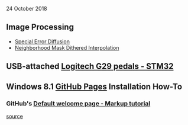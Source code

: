 24 October 2018

## Image Processing
- [Special Error Diffusion](https://blekenbleu.github.io/ImageProcessing/sped.html)
- [Neighborhood Mask Dithered Interpolation](https://blekenbleu.github.io/ImageProcessing/NMDI.html)

## USB-attached [Logitech G29 pedals - STM32](https://blekenbleu.github.io/pedals/STM32)

## Windows 8.1 [GitHub Pages](https://blekenbleu.github.io/GitHubPages) Installation How-To

### GitHub's [Default welcome page - Markup tutorial](https://blekenbleu.github.io/Welcome)

[source](https://github.com/blekenbleu/blekenbleu.github.io)
